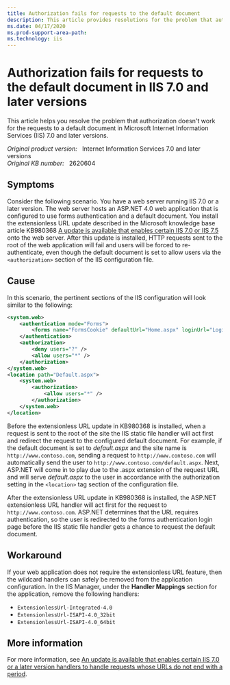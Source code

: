 ```yaml
---
title: Authorization fails for requests to the default document
description: This article provides resolutions for the problem that authorization fails for requests to the default document even though the default document is allowed in the authorization tag.
ms.date: 04/17/2020
ms.prod-support-area-path: 
ms.technology: iis
---
```

# Authorization fails for requests to the default document in IIS 7.0 and later versions

This article helps you resolve the problem that authorization doesn't work for the requests to a default document in Microsoft Internet Information Services (IIS) 7.0 and later versions.

_Original product version:_ &nbsp; Internet Information Services 7.0 and later versions  
_Original KB number:_ &nbsp; 2620604

## Symptoms

Consider the following scenario. You have a web server running IIS 7.0 or a later version. The web server hosts an ASP.NET 4.0 web application that is configured to use forms authentication and a default document. You install the extensionless URL update described in the Microsoft knowledge base article KB980368 [A update is available that enables certain IIS 7.0 or IIS 7.5](https://support.microsoft.com/help/980368) onto the web server. After this update is installed, HTTP requests sent to the root of the web application will fail and users will be forced to re-authenticate, even though the default document is set to allow users via the `<authorization>` section of the IIS configuration file.

## Cause

In this scenario, the pertinent sections of the IIS configuration will look similar to the following:

```xml
<system.web>
    <authentication mode="Forms">
        <forms name="FormsCookie" defaultUrl="Home.aspx" loginUrl="Login.aspx" path="/" />
    </authentication>
    <authorization>
        <deny users="?" />
        <allow users="*" />
    </authorization>
</system.web>
<location path="Default.aspx">
    <system.web>
        <authorization>
            <allow users="*" />
        </authorization>
    </system.web>
</location>
```

Before the extensionless URL update in KB980368 is installed, when a request is sent to the root of the site the IIS static file handler will act first and redirect the request to the configured default document. For example, if the default document is set to *default.aspx* and the site name is `http://www.contoso.com`, sending a request to `http://www.contoso.com` will automatically send the user to `http://www.contoso.com/default.aspx`. Next, ASP.NET will come in to play due to the .aspx extension of the request URL and will serve *default.aspx* to the user in accordance with the authorization setting in the `<location>` tag section of the configuration file.

After the extensionless URL update in KB980368 is installed, the ASP.NET extensionless URL handler will act first for the request to `http://www.contoso.com`. ASP.NET determines that the URL requires authentication, so the user is redirected to the forms authentication login page before the IIS static file handler gets a chance to request the default document.

## Workaround

If your web application does not require the extensionless URL feature, then the wildcard handlers can safely be removed from the application configuration. In the IIS Manager, under the **Handler Mappings** section for the application, remove the following handlers:

- `ExtensionlessUrl-Integrated-4.0`
- `ExtensionlessUrl-ISAPI-4.0_32bit`
- `ExtensionlessUrl-ISAPI-4.0_64bit`

## More information

For more information, see [An update is available that enables certain IIS 7.0 or a later version handlers to handle requests whose URLs do not end with a period](https://support.microsoft.com/help/980368).

